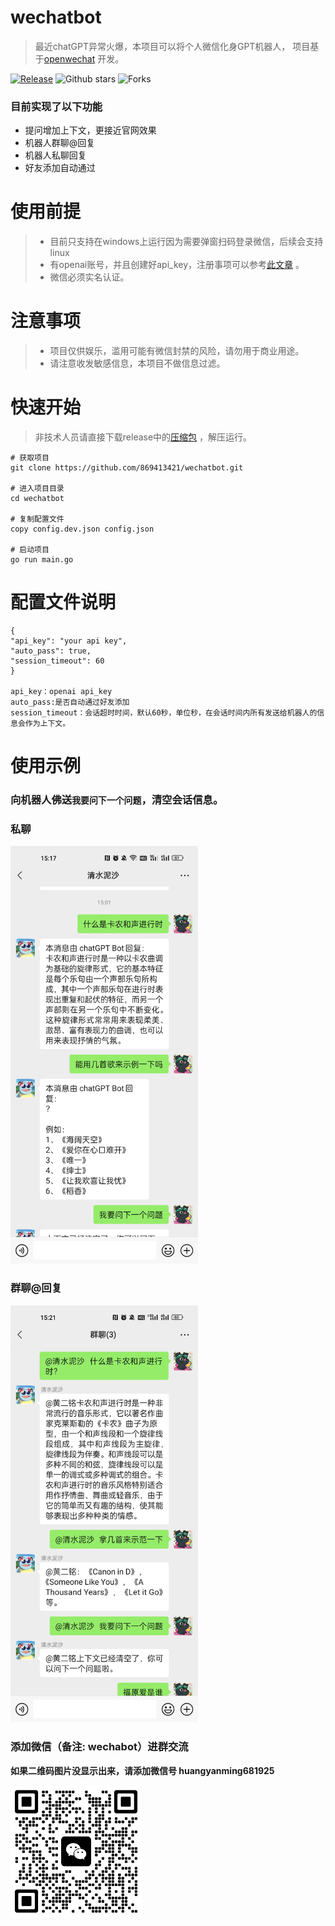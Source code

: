 # wechatbot
> 最近chatGPT异常火爆，本项目可以将个人微信化身GPT机器人，
> 项目基于[openwechat](https://github.com/eatmoreapple/openwechat) 开发。

[![Release](https://img.shields.io/github/v/release/869413421/wechatbot.svg?style=flat-square)](https://github.com/869413421/wechatbot/releases/tag/v1.0.1)
![Github stars](https://img.shields.io/github/stars/869413421/wechatbot.svg)
![Forks](https://img.shields.io/github/forks/869413421/wechatbot.svg?style=flat-square)

### 目前实现了以下功能
 * 提问增加上下文，更接近官网效果 
 * 机器人群聊@回复
 * 机器人私聊回复
 * 好友添加自动通过
 
# 使用前提
> * 目前只支持在windows上运行因为需要弹窗扫码登录微信，后续会支持linux
> * 有openai账号，并且创建好api_key，注册事项可以参考[此文章](https://juejin.cn/post/7173447848292253704) 。
> * 微信必须实名认证。

# 注意事项
> * 项目仅供娱乐，滥用可能有微信封禁的风险，请勿用于商业用途。
> * 请注意收发敏感信息，本项目不做信息过滤。

# 快速开始
> 非技术人员请直接下载release中的[压缩包](https://github.com/869413421/wechatbot/releases/tag/v1.1.1) ，解压运行。
````
# 获取项目
git clone https://github.com/869413421/wechatbot.git

# 进入项目目录
cd wechatbot

# 复制配置文件
copy config.dev.json config.json

# 启动项目
go run main.go
````

# 配置文件说明
````
{
"api_key": "your api key",
"auto_pass": true,
"session_timeout": 60
}

api_key：openai api_key
auto_pass:是否自动通过好友添加
session_timeout：会话超时时间，默认60秒，单位秒，在会话时间内所有发送给机器人的信息会作为上下文。
````

# 使用示例
### 向机器人佛送`我要问下一个问题`，清空会话信息。
### 私聊
<img width="300px" src="https://raw.githubusercontent.com/869413421/study/master/static/%E5%BE%AE%E4%BF%A1%E5%9B%BE%E7%89%87_20221208153022.jpg"/>

### 群聊@回复
<img width="300px" src="https://raw.githubusercontent.com/869413421/study/master/static/%E5%BE%AE%E4%BF%A1%E5%9B%BE%E7%89%87_20221208153015.jpg"/>

### 添加微信（备注: wechabot）进群交流

**如果二维码图片没显示出来，请添加微信号 huangyanming681925**

<img width="210px"  src="https://raw.githubusercontent.com/869413421/study/master/static/qr.png" align="left">

